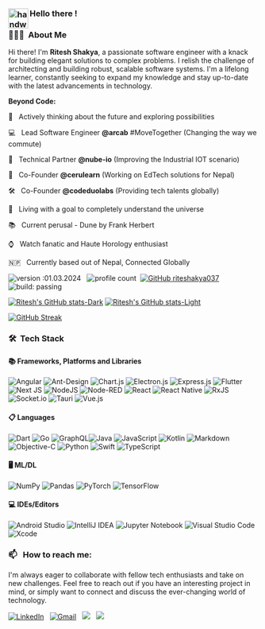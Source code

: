 ### <img alt="handwavegif" src="https://user-images.githubusercontent.com/39513876/112366216-8cfe7400-8cfe-11eb-8116-7d3dbae20e97.gif" width='40' align="left"/> Hello there !


### 👨🏻‍💻 &nbsp;About Me

Hi there! I'm **Ritesh Shakya**, a passionate software engineer with a knack for building elegant solutions to complex problems. I relish the challenge of architecting and building robust, scalable software systems. I'm a lifelong learner, constantly seeking to expand my knowledge and stay up-to-date with the latest advancements in technology.

**Beyond Code:**

🌱 &nbsp; Actively thinking about the future and exploring possibilities

💻 &nbsp; Lead Software Engineer **@arcab** #MoveTogether (Changing the way we commute)

🤝 &nbsp; Technical Partner **@nube-io** (Improving the Industrial IOT scenario)

🚀 &nbsp; Co-Founder **@cerulearn** (Working on EdTech solutions for Nepal)

🛠️ &nbsp; Co-Founder **@codeduolabs** (Providing tech talents globally)

🎯 &nbsp; Living with a goal to completely understand the universe

📚 &nbsp; Current perusal - Dune by Frank Herbert

⌚ &nbsp; Watch fanatic and Haute Horology enthusiast

🇳🇵 &nbsp; Currently based out of Nepal, Connected Globally


![version :01.03.2024](https://img.shields.io/badge/version-01.03.2024-informational) &nbsp;
![profile count](https://komarev.com/ghpvc/?username=riteshakya037&color=red)&nbsp;
[![GitHub riteshakya037](https://img.shields.io/github/followers/riteshakya037?label=follow&style=social)](https://github.com/riteshakya037)&nbsp;
![build: passing](https://img.shields.io/badge/build-passing-success)

[![Ritesh's GitHub stats-Dark](https://github-readme-stats.vercel.app/api?username=riteshakya037&show_icons=true&theme=dark#gh-dark-mode-only)](https://github.com/anuraghazra/github-readme-stats#gh-dark-mode-only)
[![Ritesh's GitHub stats-Light](https://github-readme-stats.vercel.app/api?username=riteshakya037&show_icons=true&theme=default#gh-light-mode-only)](https://github.com/anuraghazra/github-readme-stats#gh-light-mode-only)


[![GitHub Streak](https://github-readme-streak-stats.herokuapp.com?user=riteshakya037&theme=dark&mode=weekly)](https://git.io/streak-stats)

### 🛠 &nbsp;Tech Stack

#### 📚 Frameworks, Platforms and Libraries

![Angular](https://img.shields.io/badge/angular-%23DD0031.svg?style=for-the-badge&logo=angular&logoColor=white)
![Ant-Design](https://img.shields.io/badge/-AntDesign-%230170FE?style=for-the-badge&logo=ant-design&logoColor=white)
![Chart.js](https://img.shields.io/badge/chart.js-F5788D.svg?style=for-the-badge&logo=chart.js&logoColor=white)
![Electron.js](https://img.shields.io/badge/Electron-191970?style=for-the-badge&logo=Electron&logoColor=white)
![Express.js](https://img.shields.io/badge/express.js-%23404d59.svg?style=for-the-badge&logo=express&logoColor=%2361DAFB)
![Flutter](https://img.shields.io/badge/Flutter-%2302569B.svg?style=for-the-badge&logo=Flutter&logoColor=white)
![Next JS](https://img.shields.io/badge/Next-black?style=for-the-badge&logo=next.js&logoColor=white)
![NodeJS](https://img.shields.io/badge/node.js-6DA55F?style=for-the-badge&logo=node.js&logoColor=white)
![Node-RED](https://img.shields.io/badge/Node--RED-%238F0000.svg?style=for-the-badge&logo=node-red&logoColor=white)
![React](https://img.shields.io/badge/react-%2320232a.svg?style=for-the-badge&logo=react&logoColor=%2361DAFB)
![React Native](https://img.shields.io/badge/react_native-%2320232a.svg?style=for-the-badge&logo=react&logoColor=%2361DAFB)
![RxJS](https://img.shields.io/badge/rxjs-%23B7178C.svg?style=for-the-badge&logo=reactivex&logoColor=white)
![Socket.io](https://img.shields.io/badge/Socket.io-black?style=for-the-badge&logo=socket.io&badgeColor=010101)
![Tauri](https://img.shields.io/badge/tauri-%2324C8DB.svg?style=for-the-badge&logo=tauri&logoColor=%23FFFFFF)
![Vue.js](https://img.shields.io/badge/vuejs-%2335495e.svg?style=for-the-badge&logo=vuedotjs&logoColor=%234FC08D)

#### 📋 Languages

![Dart](https://img.shields.io/badge/dart-%230175C2.svg?style=for-the-badge&logo=dart&logoColor=white)
![Go](https://img.shields.io/badge/go-%2300ADD8.svg?style=for-the-badge&logo=go&logoColor=white)
![GraphQL](https://img.shields.io/badge/-GraphQL-E10098?style=for-the-badge&logo=graphql&logoColor=white)![Java](https://img.shields.io/badge/java-%23ED8B00.svg?style=for-the-badge&logo=openjdk&logoColor=white)
![JavaScript](https://img.shields.io/badge/javascript-%23323330.svg?style=for-the-badge&logo=javascript&logoColor=%23F7DF1E)
![Kotlin](https://img.shields.io/badge/kotlin-%237F52FF.svg?style=for-the-badge&logo=kotlin&logoColor=white)
![Markdown](https://img.shields.io/badge/markdown-%23000000.svg?style=for-the-badge&logo=markdown&logoColor=white)
![Objective-C](https://img.shields.io/badge/OBJECTIVE--C-%233A95E3.svg?style=for-the-badge&logo=apple&logoColor=white)
![Python](https://img.shields.io/badge/python-3670A0?style=for-the-badge&logo=python&logoColor=ffdd54)
![Swift](https://img.shields.io/badge/swift-F54A2A?style=for-the-badge&logo=swift&logoColor=white)
![TypeScript](https://img.shields.io/badge/typescript-%23007ACC.svg?style=for-the-badge&logo=typescript&logoColor=white)

#### 🖥️ ML/DL

![NumPy](https://img.shields.io/badge/numpy-%23013243.svg?style=for-the-badge&logo=numpy&logoColor=white)
![Pandas](https://img.shields.io/badge/pandas-%23150458.svg?style=for-the-badge&logo=pandas&logoColor=white)
![PyTorch](https://img.shields.io/badge/PyTorch-%23EE4C2C.svg?style=for-the-badge&logo=PyTorch&logoColor=white)
![TensorFlow](https://img.shields.io/badge/TensorFlow-%23FF6F00.svg?style=for-the-badge&logo=TensorFlow&logoColor=white)

#### 💻 IDEs/Editors

![Android Studio](https://img.shields.io/badge/Android%20Studio-3DDC84.svg?style=for-the-badge&logo=android-studio&logoColor=white)
![IntelliJ IDEA](https://img.shields.io/badge/IntelliJIDEA-000000.svg?style=for-the-badge&logo=intellij-idea&logoColor=white)
![Jupyter Notebook](https://img.shields.io/badge/jupyter-%23FA0F00.svg?style=for-the-badge&logo=jupyter&logoColor=white)
![Visual Studio Code](https://img.shields.io/badge/Visual%20Studio%20Code-0078d7.svg?style=for-the-badge&logo=visual-studio-code&logoColor=white)
![Xcode](https://img.shields.io/badge/Xcode-007ACC?style=for-the-badge&logo=Xcode&logoColor=white)


### 📫 &nbsp; How to reach me:

I'm always eager to collaborate with fellow tech enthusiasts and take on new challenges. Feel free to reach out if you have an interesting project in mind, or simply want to connect and discuss the ever-changing world of technology.

<a href="https://www.linkedin.com/in/riteshakya037/"><img alt="LinkedIn" src="https://img.shields.io/badge/linkedin-%230077B5.svg?style=for-the-badge&logo=linkedin&logoColor=white"/></a> &nbsp;
<a href="mailto:riteshakya037@gmail.com"><img alt="Gmail" src="https://img.shields.io/badge/Gmail-D14836?style=for-the-badge&logo=gmail&logoColor=white" /></a> &nbsp;
<a href="https://www.upwork.com/freelancers/~017c899f1a85167ae7"><img src="https://img.shields.io/badge/UpWork-6FDA44?style=for-the-badge&logo=Upwork&logoColor=white"/></a> &nbsp;
<a href="https://wellfound.com/u/riteshakya037"><img src="https://img.shields.io/badge/wellfound-%23D4D4D4.svg?style=for-the-badge&logo=wellfound&logoColor=black"/></a> &nbsp;
